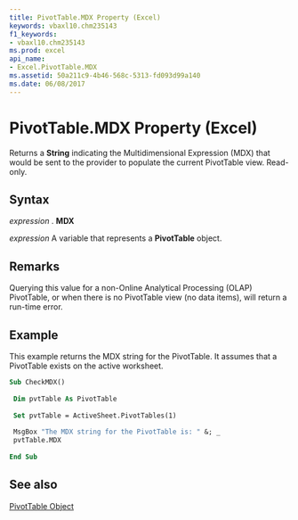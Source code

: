 ```yaml
---
title: PivotTable.MDX Property (Excel)
keywords: vbaxl10.chm235143
f1_keywords:
- vbaxl10.chm235143
ms.prod: excel
api_name:
- Excel.PivotTable.MDX
ms.assetid: 50a211c9-4b46-568c-5313-fd093d99a140
ms.date: 06/08/2017
---
```



# PivotTable.MDX Property (Excel)

Returns a  **String** indicating the Multidimensional Expression (MDX) that would be sent to the provider to populate the current PivotTable view. Read-only.


## Syntax

 _expression_ . **MDX**

 _expression_ A variable that represents a **PivotTable** object.


## Remarks

Querying this value for a non-Online Analytical Processing (OLAP) PivotTable, or when there is no PivotTable view (no data items), will return a run-time error.


## Example

This example returns the MDX string for the PivotTable. It assumes that a PivotTable exists on the active worksheet.


```vb
Sub CheckMDX() 
 
 Dim pvtTable As PivotTable 
 
 Set pvtTable = ActiveSheet.PivotTables(1) 
 
 MsgBox "The MDX string for the PivotTable is: " &; _ 
 pvtTable.MDX 
 
End Sub
```


## See also


[PivotTable Object](Excel.PivotTable.md)

